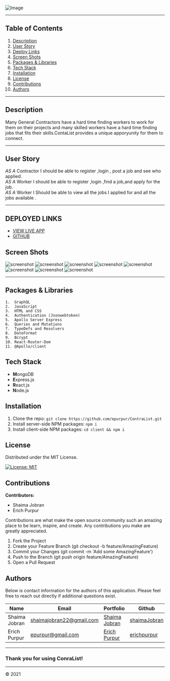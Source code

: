 ![Image](client/public/logo1.jpg)

---

## **Table of Contents**

1. [Description](#Description)
1. [User Story](#User-Story)
1. [Deploy Links](#Deploy-Links)
1. [Screen Shots](#Screen-Shots)
1. [Packages & Libraries](#Packages-&-Libraries)
1. [Tech Stack](#Tech-Stack)
1. [Installation](#Installation)
1. [License](#License)
1. [Contributions](#Contributions)
1. [Authors](#Authors)

---

## **Description**

Many General Contractors have a hard time finding workers to work for them on their projects and many skilled workers have a hard time finding jobs that fits their skills.ContaList provides a unique apporyunity for them to connect.

---
## **User Story**

_AS A_ Contractor I should be able to register ,login , post a job and see who applied.<br />
_AS A_ Worker I should be able to register ,login ,find a job,and apply for the job. <br />
_AS A_ Worker I Should be able to view all the jobs I applied for and all  the jobs available .<br />

---
## DEPLOYED LINKS
* [VIEW LIVE APP]()
* [GITHUB](https://github.com/epurpur/ContraList)


## **Screen Shots**

![screenshot](client/public/1.jpg)
![screenshot](client/public/2.jpg)
![screenshot](client/public/3.jpg)
![screenshot](client/public/4.jpg)
![screenshot](client/public/6.jpg)
![screenshot](client/public/5.jpg)
![screenshot](client/public/7.jpg)
![screenshot](client/public/8.jpg)


---

## Packages & Libraries
```
1.  GraphQL
2.  JavaScript
3.  HTML and CSS
4.  Authentication (Jsonwebtoken)
5.  Apollo Server Express
6.  Queries and Mutations
7.  TypeDefs and Resolvers
8.  DateFormat
9.  Bcrypt
10. React-Router-Dom
11. @Apollo/client
```
## **Tech Stack**

- **M**ongoDB
- **E**xpress.js
- **R**eact.js
- **N**ode.js


## **Installation**

1. Clone the repo: `git clone https://github.com/epurpur/ContraList.git `
2. Install server-side NPM packages: `npm i`
3. Install client-side NPM packages: `cd client && npm i`

## **License**

Distributed under the MIT License.

[![License: MIT](https://img.shields.io/badge/License-MIT-yellow.svg)](https://opensource.org/licenses/MIT)

## **Contributions**

**Contributors:**

- Shaima Jobran
- Erich Purpur


Contributions are what make the open source community such an amazing place to be learn, inspire, and create. Any contributions you make are greatly appreciated.

1. Fork the Project
2. Create your Feature Branch (git checkout -b feature/AmazingFeature)
3. Commit your Changes (git commit -m 'Add some AmazingFeature')
4. Push to the Branch (git push origin feature/AmazingFeature)
5. Open a Pull Request

## **Authors**

Below is contact information for the authors of this application. Please feel free to reach out directly if additional questions exist.

| Name           | Email                    | Portfolio                                                                  | Github                                        |
| -------------- | ------------------------ | -------------------------------------------------------------------------- | --------------------------------------------|
| Shaima Jobran  | shaimajobran22@gmail.com |[Shaima Jobran](https://shaimajobran.github.io/shaima-portfolio/)                                |  [shaimaJobran](https://github.com/shaimajobran)       |
| Erich Purpur     | epurpur@gmail.com     | [Erich Purpur](https://ep-react-portfolio.herokuapp.com/)                              | [erichpurpur](https://github.com/epurpur)   |

---

### Thank you for using ConraList!
---
© 2021 